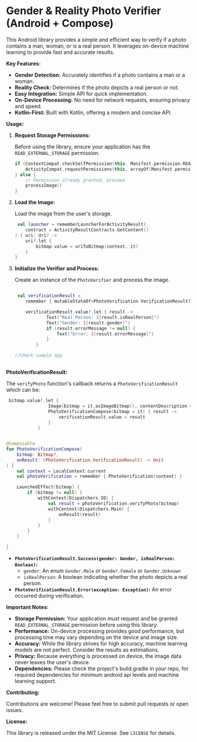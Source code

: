 # Gender & Reality Photo Verifier (Android + Compose)


This Android library provides a simple and efficient way to verify if a photo contains a man, woman, or is a real person. It leverages on-device machine learning to provide fast and accurate results.

**Key Features:**

* **Gender Detection:** Accurately identifies if a photo contains a man or a woman.
* **Reality Check:** Determines if the photo depicts a real person or not.
* **Easy Integration:** Simple API for quick implementation.
* **On-Device Processing:** No need for network requests, ensuring privacy and speed.
* **Kotlin-First:** Built with Kotlin, offering a modern and concise API.


**Usage:**

1.  **Request Storage Permissions:**

    Before using the library, ensure your application has the `READ_EXTERNAL_STORAGE` permission.

    ```kotlin
    if (ContextCompat.checkSelfPermission(this, Manifest.permission.READ_EXTERNAL_STORAGE) != PackageManager.PERMISSION_GRANTED) {
        ActivityCompat.requestPermissions(this, arrayOf(Manifest.permission.READ_EXTERNAL_STORAGE), STORAGE_PERMISSION_CODE)
    } else {
        // Permission already granted, proceed
        processImage()
    }
    ```


2.  **Load the Image:**

    Load the image from the user's storage.

    ```kotlin
     val launcher = rememberLauncherForActivityResult(
        contract = ActivityResultContracts.GetContent()
    ) { uri: Uri? ->
        uri?.let {
            bitmap.value = uriToBitmap(context, it)
        }
    }
    ```



3.  **Initialize the Verifier and Process:**

    Create an instance of the `PhotoVerifier` and process the image.

    ```kotlin

     val verificationResult =
        remember { mutableStateOf<PhotoVerification.VerificationResult?>(null) }

        verificationResult.value?.let { result ->
                Text("Real Person: ${result.isRealPerson}")
                Text("Gender: ${result.gender}")
                if (result.errorMessage != null) {
                    Text("Error: ${result.errorMessage}")
                }
            }

    //Check sample app
  
    ```

**PhotoVerificationResult:**

The `verifyPhoto` function's callback returns a `PhotoVerificationResult` which can be:

```kotlin
 bitmap.value?.let {
                Image(bitmap = it.asImageBitmap(), contentDescription = "Selected Photo")
                PhotoVerificationCompose(bitmap = it) { result ->
                    verificationResult.value = result
                }
            }


@Composable
fun PhotoVerificationCompose(
    bitmap: Bitmap?,
    onResult: (PhotoVerification.VerificationResult) -> Unit
) {
    val context = LocalContext.current
    val photoVerification = remember { PhotoVerification(context) }

    LaunchedEffect(bitmap) {
        if (bitmap != null) {
            withContext(Dispatchers.IO) {
                val result = photoVerification.verifyPhoto(bitmap)
                withContext(Dispatchers.Main) {
                    onResult(result)
                }
            }
        }
    }

}

```

* **`PhotoVerificationResult.Success(gender: Gender, isRealPerson: Boolean)`:**
    * `gender`: An enum `Gender.Male` or `Gender.Female` or `Gender.Unknown`
    * `isRealPerson`: A boolean indicating whether the photo depicts a real person.
* **`PhotoVerificationResult.Error(exception: Exception)`:** An error occurred during verification.

**Important Notes:**

* **Storage Permission:** Your application *must* request and be granted `READ_EXTERNAL_STORAGE` permission before using this library.
* **Performance:** On-device processing provides good performance, but processing time may vary depending on the device and image size.
* **Accuracy:** While the library strives for high accuracy, machine learning models are not perfect. Consider the results as estimations.
* **Privacy:** Because everything is processed on device, the image data never leaves the user's device.
* **Dependencies:** Please check the project's build.gradle in your repo, for required dependencies for minimum android api levels and machine learning support.

**Contributing:**

Contributions are welcome! Please feel free to submit pull requests or open issues.

**License:**

This library is released under the MIT License. See `LICENSE` for details.
